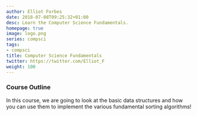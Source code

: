 ```yaml
---
author: Elliot Forbes
date: 2018-07-08T09:25:32+01:00
desc: Learn the Computer Science Fundamentals.
homepage: true
image: logo.png
series: compsci 
tags:
- compsci
title: Computer Science Fundamentals
twitter: https://twitter.com/Elliot_F
weight: 100
---
```


### Course Outline

In this course, we are going to look at the basic data structures and how you can use them to implement the various fundamental sorting algorithms!